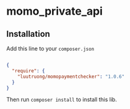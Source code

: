 # momo_private_api

## Installation

Add this line to your `composer.json`

```json

{
  "require": {
    "luutruong/momopaymentchecker": "1.0.6"
  }
}

```

 Then run `composer install` to install this lib.
